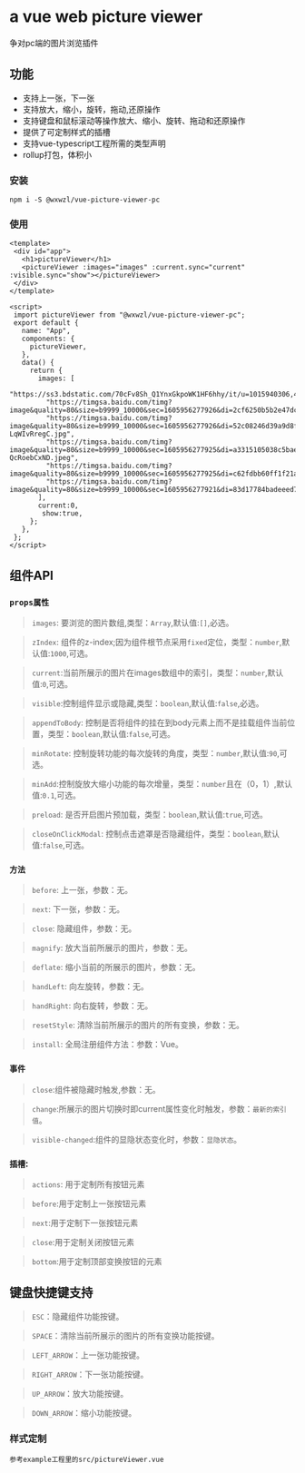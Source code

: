  # a vue web picture viewer
 争对pc端的图片浏览插件
 ## 功能
 - 支持上一张，下一张
 - 支持放大，缩小，旋转，拖动,还原操作
 - 支持键盘和鼠标滚动等操作放大、缩小、旋转、拖动和还原操作
 - 提供了可定制样式的插槽
 - 支持vue-typescript工程所需的类型声明
 - rollup打包，体积小

### 安装
```
npm i -S @wxwzl/vue-picture-viewer-pc
```
 ### 使用
 ```
 <template>
  <div id="app">
    <h1>pictureViewer</h1>
    <pictureViewer :images="images" :current.sync="current" :visible.sync="show"></pictureViewer>
  </div>
</template>

<script>
  import pictureViewer from "@wxwzl/vue-picture-viewer-pc";
  export default {
    name: "App",
    components: {
      pictureViewer,
    },
    data() {
      return {
        images: [
          "https://ss3.bdstatic.com/70cFv8Sh_Q1YnxGkpoWK1HF6hhy/it/u=1015940306,479093215&fm=26&gp=0.jpg",
          "https://timgsa.baidu.com/timg?image&quality=80&size=b9999_10000&sec=1605956277926&di=2cf6250b5b2e47dc06d0623b3f8ccf37&imgtype=0&src=http%3A%2F%2Fpic1.win4000.com%2Fwallpaper%2Fc%2F58b8e4af37aae.jpg",
          "https://timgsa.baidu.com/timg?image&quality=80&size=b9999_10000&sec=1605956277926&di=52c08246d39a9d8f2c61a6ce36b8a4cf&imgtype=0&src=http%3A%2F%2Fimg.ewebweb.com%2Fuploads%2F20190623%2F18%2F1561285221-LqWIvRregC.jpg",
          "https://timgsa.baidu.com/timg?image&quality=80&size=b9999_10000&sec=1605956277925&di=a3315105038c5bae632da761ebaa2dcf&imgtype=0&src=http%3A%2F%2Fimg.08087.cc%2Fuploads%2F20200222%2F19%2F1582371875-QcRoebCxND.jpeg",
          "https://timgsa.baidu.com/timg?image&quality=80&size=b9999_10000&sec=1605956277925&di=c62fdbb60ff1f21aacbd18a15f984423&imgtype=0&src=http%3A%2F%2Fpic23.nipic.com%2F20120823%2F10789347_180954146100_2.jpg",
          "https://timgsa.baidu.com/timg?image&quality=80&size=b9999_10000&sec=1605956277921&di=83d17784badeeed73f6e598ca0fbde2d&imgtype=0&src=http%3A%2F%2Fpic1.win4000.com%2Fwallpaper%2Fc%2F55fbd60aa3581.jpg",
        ],
        current:0,
         show:true,
      };
    },
  };
</script>
 ```
## 组件API
 ### `props属性`

 > `images`: 要浏览的图片数组,类型：`Array`,默认值:`[]`,必选。

 >`zIndex`: 组件的z-index;因为组件根节点采用`fixed`定位，类型：`number`,默认值:`1000`,可选。

 >`current`:当前所展示的图片在images数组中的索引，类型：`number`,默认值:`0`,可选。

 >`visible`:控制组件显示或隐藏,类型：`boolean`,默认值:`false`,必选。

 >`appendToBody`: 控制是否将组件的挂在到body元素上而不是挂载组件当前位置，类型：`boolean`,默认值:`false`,可选。

 >`minRotate`: 控制旋转功能的每次旋转的角度，类型：`number`,默认值:`90`,可选。

 >`minAdd`:控制旋放大缩小功能的每次增量，类型：`number`且在（0，1）,默认值:`0.1`,可选。 

 > `preload`: 是否开启图片预加载，类型：`boolean`,默认值:`true`,可选。

 >`closeOnClickModal`: 控制点击遮罩是否隐藏组件，类型：`boolean`,默认值:`false`,可选。

 ### `方法`

 >`before`: 上一张，参数：无。

 >`next`: 下一张，参数：无。

 >`close`: 隐藏组件，参数：无。

 >`magnify`: 放大当前所展示的图片，参数：无。

 >`deflate`: 缩小当前的所展示的图片，参数：无。

 >`handLeft`: 向左旋转，参数：无。

 >`handRight`: 向右旋转，参数：无。

 >`resetStyle`: 清除当前所展示的图片的所有变换，参数：无。

 >`install`: 全局注册组件方法：参数：Vue。

### `事件`

>`close`:组件被隐藏时触发,参数：无。

>`change`:所展示的图片切换时即current属性变化时触发，参数：`最新的索引值`。

>`visible-changed`:组件的显隐状态变化时，参数：`显隐状态`。
### `插槽`:

>`actions`: 用于定制所有按钮元素

>`before`:用于定制上一张按钮元素

>`next`:用于定制下一张按钮元素

>`close`:用于定制关闭按钮元素

>`bottom`:用于定制顶部变换按钮的元素

## 键盘快捷键支持

 > `ESC`：隐藏组件功能按键。

 > `SPACE`：清除当前所展示的图片的所有变换功能按键。

 > `LEFT_ARROW`：上一张功能按键。

 > `RIGHT_ARROW`：下一张功能按键。

 > `UP_ARROW`：放大功能按键。

 > `DOWN_ARROW`：缩小功能按键。
 ### 样式定制

 ```
 参考example工程里的src/pictureViewer.vue
 ```
